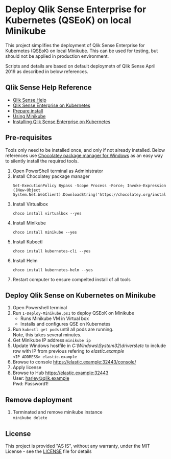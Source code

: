 # Deploy Qlik Sense Enterprise for Kubernetes (QSEoK) on local Minikube

This project simplifies the deployment of Qlik Sense Enterprise for Kubernetes (QSEoK) on local Minikube. This can be used for testing, but should not be applied in production environment. 

Scripts and details are based on default deploymetn of Qlik Sense April 2019 as described in below references.

## Qlik Sense Help Reference 

* [Qlik Sense Help](https://help.qlik.com/en-US/sense/Content/Sense_Helpsites/Home.htm)
* [Qlik Sense Enterprise on Kubernetes](https://help.qlik.com/en-US/sense/April2019/Subsystems/PlanningQlikSenseDeployments/Content/Sense_Deployment/Deploying-Qlik-Sense-multi-cloud-Efe.htm)
* [Prepare install](https://help.qlik.com/en-US/sense/April2019/Subsystems/PlanningQlikSenseDeployments/Content/Sense_Deployment/Preparing-Qlik-Sense-multi-cloud-Efe.htm)
* [Using Minikube](https://help.qlik.com/en-US/sense/April2019/Subsystems/PlanningQlikSenseDeployments/Content/Sense_Deployment/using-minikube-qseok.htm)
* [Installing Qlik Sense Enterprise on Kubernetes](https://help.qlik.com/en-US/sense/April2019/Subsystems/PlanningQlikSenseDeployments/Content/Sense_Deployment/Installing-Qlik-Sense-multi-cloud-Efe.htm)

## Pre-requisites

Tools only need to be installed once, and only if not already installed. Below references use [Chocolatey package manager for Windows](https://chocolatey.org/) as an easy way to silently install the required tools. 

1. Open PowerShell terminal as Administrator
1. Install Chocolatey package manager
    ```
    Set-ExecutionPolicy Bypass -Scope Process -Force; Invoke-Expression ((New-Object System.Net.WebClient).DownloadString('https://chocolatey.org/install.ps1'))
    ```
1. Install Virtualbox 
    ```
    choco install virtualbox --yes
    ```
1. Install Minikube
    ```
    choco install minikube --yes
    ```
1. Install Kubectl
    ```
    choco install kubernetes-cli --yes
    ```
1. Install Helm
    ```
    choco install kubernetes-helm --yes
    ``` 
1. Restart computer to ensure compelted install of all tools

## Deploy Qlik Sense on Kubernetes on Minikube

1. Open Powershell terminal
1. Run `1-Deploy-Minikube.ps1` to deploy QSEoK on Minikube
    - Runs Minikube VM in Virtual box
    - Installs and configures QSE on Kubernetes
1. Run `kubectl get pods` until all pods are running. <br/>Note, this takes several minutes. 
1. Get Minikube IP address `minikube ip`
1. Update Windows hostfile in *C:\Windows\System32\drivers\etc* to include row with IP from previous refering to *elastic.example*  <br /> `<IP ADDRESS> elastic.example` 
1. Browse to console https://elastic.example:32443/console/
1. Apply license
1. Browse to Hub https://elastic.example:32443
    <br/>User: harley@qlik.example
    <br/>Pwd: Password1!

## Remove deployment

1. Terminated and remove minikube instance <br /> `minikube delete`

## License

This project is provided "AS IS", without any warranty, under the MIT License - see the [LICENSE](LICENSE) file for details

